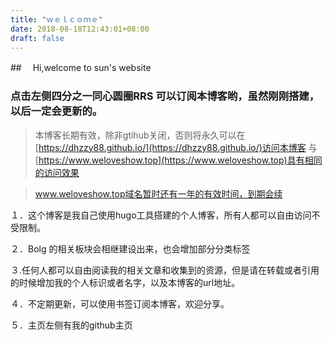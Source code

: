 ```yaml
---
title: "ｗｅｌｃｏｍｅ"
date: 2018-08-18T12:43:01+08:00
draft: false
---
```


##　 Hi,welcome to sun's website
### 点击左侧四分之一同心圆圈RRS 可以订阅本博客哟，虽然刚刚搭建，以后一定会更新的。

>  本博客长期有效，除非gtihub关闭，否则将永久可以在[https://dhzzy88.github.io/](https://dhzzy88.github.io/)访问本博客
与[https://www.weloveshow.top](https://www.weloveshow.top)具有相同的访问效果

> www.weloveshow.top域名暂时还有一年的有效时间，到期会续

１．这个博客是我自己使用hugo工具搭建的个人博客，所有人都可以自由访问不受限制。

２．Bolg 的相关板块会相继建设出来，也会增加部分分类标签

３.任何人都可以自由阅读我的相关文章和收集到的资源，但是请在转载或者引用的时候增加我的个人标识或者名字，以及本博客的url地址。

４．不定期更新，可以使用书签订阅本博客，欢迎分享。

５．主页左侧有我的github主页
